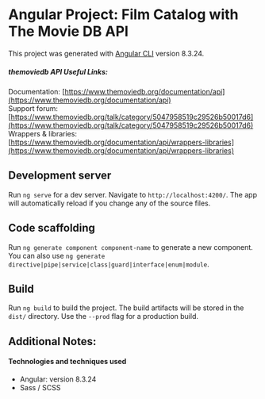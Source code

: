 # Angular Project: Film Catalog with The Movie DB API

This project was generated with [Angular CLI](https://github.com/angular/angular-cli) version 8.3.24.

##### themoviedb API Useful Links:
Documentation: [https://www.themoviedb.org/documentation/api](https://www.themoviedb.org/documentation/api)   
Support forum: [https://www.themoviedb.org/talk/category/5047958519c29526b50017d6](https://www.themoviedb.org/talk/category/5047958519c29526b50017d6)               
Wrappers & libraries: [https://www.themoviedb.org/documentation/api/wrappers-libraries](https://www.themoviedb.org/documentation/api/wrappers-libraries)

## Development server

Run `ng serve` for a dev server. Navigate to `http://localhost:4200/`. The app will automatically reload if you change any of the source files.

## Code scaffolding

Run `ng generate component component-name` to generate a new component. You can also use `ng generate directive|pipe|service|class|guard|interface|enum|module`.

## Build

Run `ng build` to build the project. The build artifacts will be stored in the `dist/` directory. Use the `--prod` flag for a production build.

## Additional Notes:
#### Technologies and techniques used

- Angular: version 8.3.24
- Sass / SCSS
